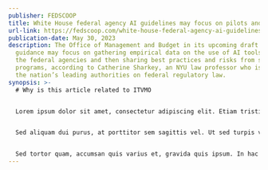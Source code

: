 ```yaml
---
publisher: FEDSCOOP
title: White House federal agency AI guidelines may focus on pilots and info sharing
url-link: https://fedscoop.com/white-house-federal-agency-ai-guidelines-may-focus-on-pilots-and-info-sharing/
publication-date: May 30, 2023
description: The Office of Management and Budget in its upcoming draft AI policy
  guidance may focus on gathering empirical data on the use of AI tools within
  the federal agencies and then sharing best practices and risks from such AI
  programs, according to Catherine Sharkey, an NYU law professor who is one of
  the nation’s leading authorities on federal regulatory law.
synopsis: >-
  # Why is this article related to ITVMO


  Lorem ipsum dolor sit amet, consectetur adipiscing elit. Etiam tristique tellus nec suscipit tempus. Mauris convallis lorem et interdum placerat. Sed nisl justo, varius in consectetur eu, mollis ut lorem. Mauris ut mauris id ex condimentum ornare quis ac tellus. Cras volutpat, erat ac dignissim auctor, odio odio sodales libero, et cursus mi purus interdum lectus. Fusce leo tortor, viverra at sollicitudin non, tincidunt ullamcorper mi. Proin et dui vel velit semper egestas vitae efficitur ipsum. Donec fermentum scelerisque tincidunt. Ut non ante nulla. Pellentesque vitae dapibus tellus. Duis dignissim ligula in dapibus varius. Sed feugiat, ligula quis scelerisque auctor, purus mauris congue lorem, nec euismod neque lacus in dui.


  Sed aliquam dui purus, at porttitor sem sagittis vel. Ut sed turpis vel eros tempor auctor. Aenean faucibus sem est, nec cursus magna malesuada eget. Vivamus laoreet commodo gravida. Ut nec justo dictum, mattis felis suscipit, varius tellus. Nam pharetra neque a leo efficitur accumsan. Phasellus non tempus massa. Duis laoreet dolor id magna tincidunt ornare.


  Sed tortor quam, accumsan quis varius et, gravida quis ipsum. In hac habitasse platea dictumst. Fusce bibendum nibh non pharetra tempor. Duis sagittis porta lectus, ut pharetra nibh suscipit eu. Cras blandit neque tellus, sed tincidunt nisl egestas ac. Aliquam sed lacus sit amet odio lacinia venenatis sed in augue. Donec vitae interdum enim. Praesent quis tincidunt ante, id egestas ipsum. Vivamus vulputate vel lectus in vulputate.
---
```

